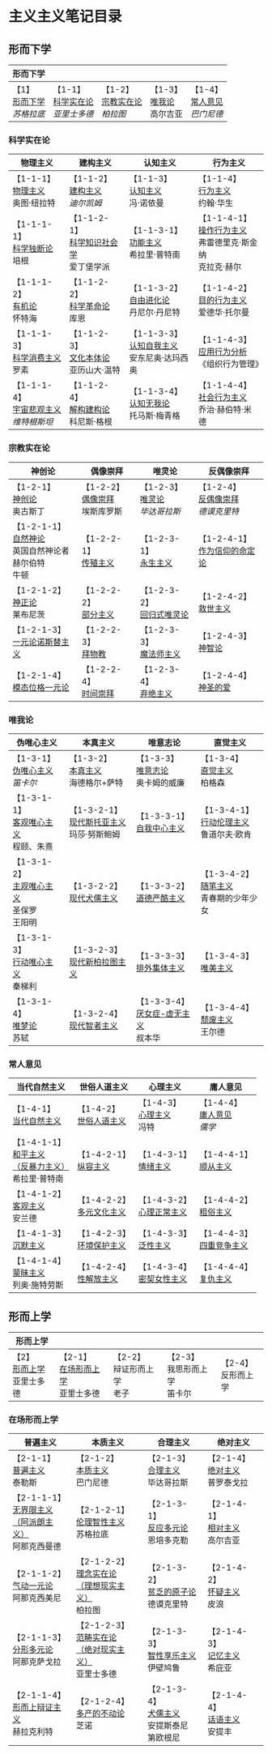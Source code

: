 # 主义主义笔记目录

## 形而下学

| 形而下学                                        |                                                         |                                                     |                                                 |                                                     |
| ----------------------------------------------- | ------------------------------------------------------- | --------------------------------------------------- | ----------------------------------------------- | --------------------------------------------------- |
| 【1】<br />[形而下学](./1/1.md)<br />*苏格拉底* | 【1-1】<br />[科学实在论](./1/1-1.md)<br />*亚里士多德* | 【1-2】<br />[宗教实在论](./1/1-2.md)<br />*柏拉图* | 【1-3】<br />[唯我论](./1/1-3.md)<br />高尔吉亚 | 【1-4】<br />[常人意见](./1/1-4.md)<br />*巴门尼德* |

### 科学实在论

| 物理主义                                                     | 建构主义                                                     | 认知主义                                                     | 行为主义                                                     |
| ------------------------------------------------------------ | ------------------------------------------------------------ | ------------------------------------------------------------ | ------------------------------------------------------------ |
| 【1-1-1】<br />[物理主义](./1/1-1/1-1-1.md)<br />奥图·纽拉特 | 【1-1-2】<br />[建构主义](./1/1-1/1-1-2.md)<br />*迪尔凯姆*  | 【1-1-3】<br />[认知主义](./1/1-1/1-1-3.md)<br />冯·诺依曼   | 【1-1-4】<br />[行为主义](./1/1-1/1-1-4.md)<br />约翰·华生 |
| 【1-1-1-1】<br />[科学独断论](./1/1-1/1-1-1-1.md)<br />培根  | 【1-1-2-1】<br />[科学知识社会学](./1/1-1/1-1-2-1.md)<br />爱丁堡学派 | 【1-1-3-1】<br />[功能主义](./1/1-1/1-1-3-1.md)<br />希拉里·普特南  | 【1-1-4-1】<br />[操作行为主义](./1/1-1/1-1-4-1.md)<br />弗雷德里克·斯金纳<br />克拉克·赫尔  |
| 【1-1-1-2】<br />[有机论](./1/1-1/1-1-1-2.md)<br />怀特海    | 【1-1-2-2】<br />[科学革命论](./1/1-1/1-1-2-2.md)<br />库恩  | 【1-1-3-2】<br />[自由进化论](./1/1-1/1-1-3-2.md)<br />丹尼尔·丹尼特    | 【1-1-4-2】<br />[目的行为主义](./1/1-1/1-1-4-2.md)<br />爱德华·托尔曼    |
| 【1-1-1-3】<br />[科学消费主义](./1/1-1/1-1-1-3.md)<br />罗素 | 【1-1-2-3】<br />[文化本体论](./1/1-1/1-1-2-3.md)<br />亚历山大·温特 | 【1-1-3-3】<br />[认知自我主义](./1/1-1/1-1-3-3.md)<br />安东尼奥·达玛西奥 | 【1-1-4-3】<br />[应用行为分析](./1/1-1/1-1-4-3.md)<br />《组织行为管理》 |
| 【1-1-1-4】<br />[宇宙悲观主义](./1/1-1/1-1-1-4.md)<br />*维特根斯坦* | 【1-1-2-4】<br />[解构建构论](./1/1-1/1-1-2-4.md)<br />科尼斯·格根 | 【1-1-3-4】<br />[认知无我论](./1/1-1/1-1-3-4.md)<br />托马斯·梅青格    | 【1-1-4-4】<br />[社会行为主义](./1/1-1/1-1-4-4.md)<br />乔治·赫伯特·米德    |

### 宗教实在论

| 神创论                                                       | 偶像崇拜                                                     | 唯灵论                                                       | 反偶像崇拜                                                   |
| ------------------------------------------------------------ | ------------------------------------------------------------ | ------------------------------------------------------------ | ------------------------------------------------------------ |
| 【1-2-1】<br />[神创论](./1/1-2/1-2-1.md)<br />奥古斯丁 | 【1-2-2】<br />[偶像崇拜](./1/1-2/1-2-2.md)<br />埃斯库罗斯  | 【1-2-3】<br />[唯灵论](./1/1-2/1-2-3.md)<br />*毕达哥拉斯*   | 【1-2-4】<br />[反偶像崇拜](./1/1-2/1-2-4.md)<br />*德谟克里特*   |
| 【1-2-1-1】<br />[自然神论](./1/1-2/1-2-1-1.md)<br />英国自然神论者<br />赫尔伯特<br />牛顿  | 【1-2-2-1】<br />[传殖主义](./1/1-2/1-2-2-1.md)<br /> | 【1-2-3-1】<br />[永生主义](./1/1-2/1-2-3-1.md)<br /> | 【1-2-4-1】<br />[作为信仰的命定论](./1/1-2/1-2-4-1.md)<br /> |
| 【1-2-1-2】<br />[神正论](./1/1-2/1-2-1-2.md)<br />莱布尼茨    | 【1-2-2-2】<br />[部分主义](./1/1-2/1-2-2-2.md)<br />  | 【1-2-3-2】<br />[回归式唯灵论](./1/1-2/1-2-3-2.md)<br /> | 【1-2-4-2】<br />[救世主义](./1/1-2/1-2-4-2.md)<br /> |
| 【1-2-1-3】<br />[一元论诺斯替主义](./1/1-2/1-2-1-3.md)<br /> | 【1-2-2-3】<br />[拜物教](./1/1-2/1-2-2-3.md)<br /> | 【1-2-3-3】<br />[魔法师主义](./1/1-2/1-2-3-3.md)<br /> | 【1-2-4-3】<br />[神智论](./1/1-2/1-2-4-3.md)<br /> |
| 【1-2-1-4】<br />[模态位格一元论](./1/1-2/1-2-1-4.md)<br /> | 【1-2-2-4】<br />[时间崇拜](./1/1-2/1-2-2-4.md)<br /> | 【1-2-3-4】<br />[弃绝主义](./1/1-2/1-2-3-4.md)<br /> | 【1-2-4-4】<br />[神圣的爱](./1/1-2/1-2-4-4.md)<br /> |

### 唯我论

| 伪唯心主义                                                   | 本真主义                                                     | 唯意志论                                                     | 直觉主义                                                     |
| ------------------------------------------------------------ | ------------------------------------------------------------ | ------------------------------------------------------------ | ------------------------------------------------------------ |
| 【1-3-1】<br />[伪唯心主义](./1/1-3/1-3-1.md)<br />*笛卡尔*  | 【1-3-2】<br />[本真主义](./1/1-3/1-3-2.md)<br />海德格尔+萨特 | 【1-3-3】<br />[唯意志论](./1/1-3/1-3-3.md)<br />奥卡姆的威廉 | 【1-3-4】<br />[直觉主义](./1/1-3/1-3-4.md)<br />柏格森      |
| 【1-3-1-1】<br />[客观唯心主义](./1/1-3/1-3-1-1.md)<br />程颐、朱熹 | 【1-3-2-1】<br />[现代斯托亚主义](./1/1-3/1-3-2-1.md)<br />玛莎·努斯鲍姆 | 【1-3-3-1】<br />[自我中心主义](./1/1-3/1-3-3-1.md)<br />    | 【1-3-4-1】<br />[行动伦理主义](./1/1-3/1-3-4-1.md)<br />鲁道尔夫·欧肯 |
| 【1-3-1-2】<br />[主观唯心主义](./1/1-3/1-3-1-2.md)<br />圣保罗<br />王阳明 | 【1-3-2-2】<br />[现代犬儒主义](./1/1-3/1-3-2-2.md)<br />    | 【1-3-3-2】<br />[道德严酷主义](./1/1-3/1-3-3-2.md)<br />    | 【1-3-4-2】<br />[随笔主义](./1/1-3/1-3-4-2.md)<br />青春期的少年少女 |
| 【1-3-1-3】<br />[行动唯心主义](./1/1-3/1-3-1-3.md)<br />秦梯利 | 【1-3-2-3】<br />[现代新柏拉图主义](./1/1-3/1-3-2-3.md)<br /> | 【1-3-3-3】<br />[排外集体主义](./1/1-3/1-3-3-3.md)<br />    | 【1-3-4-3】<br />[唯美主义](./1/1-3/1-3-4-3_1-3-4-4.md)<br />        |
| 【1-3-1-4】<br />[唯梦论](./1/1-3/1-3-1-4.md)<br />苏轼      | 【1-3-2-4】<br />[现代智者主义](./1/1-3/1-3-2-4.md)<br />    | 【1-3-3-4】<br />[厌女症-虚无主义](./1/1-3/1-3-3-4.md)<br />叔本华 | 【1-3-4-4】<br />[颓废主义](./1/1-3/1-3-4-3_1-3-4-4.md)<br />王尔德  |

### 常人意见

| 当代自然主义                                                 | 世俗人道主义                                              | 心理主义                                                    | 庸人意见                                                  |
| ------------------------------------------------------------ | --------------------------------------------------------- | ----------------------------------------------------------- | --------------------------------------------------------- |
| 【1-4-1】<br />[当代自然主义](./1/1-4/1-4-1.md)<br />        | 【1-4-2】<br />[世俗人道主义](./1/1-4/1-4-2.md)<br />     | 【1-4-3】<br />[心理主义](./1/1-4/1-4-3.md)<br />冯特 | 【1-4-4】<br />[庸人意见](./1/1-4/1-4-4.md)<br />*儒学*   |
| 【1-4-1-1】<br />[和平主义<br />（反暴力主义）](./1/1-4/1-4-1-1.md)<br />希拉里·普特南 | 【1-4-2-1】<br />[纵容主义](./1/1-4/1-4-2-1.md)<br />     | 【1-4-3-1】<br />[情绪主义](./1/1-4/1-4-3-1.md)<br />       | 【1-4-4-1】<br />[顺从主义](./1/1-4/1-4-4-1.md)<br />     |
| 【1-4-1-2】<br />[客观主义](./1/1-4/1-4-1-2.md)<br />安兰德  | 【1-4-2-2】<br />[多元文化主义](./1/1-4/1-4-2-2.md)<br /> | 【1-4-3-2】<br />[心理正常主义](./1/1-4/1-4-3-2.md)<br />   | 【1-4-4-2】<br />[粗俗主义](./1/1-4/1-4-4-2.md)<br />     |
| 【1-4-1-3】<br />[沉默主义](./1/1-4/1-4-1-3.md)<br />        | 【1-4-2-3】<br />[环境保护主义](./1/1-4/1-4-2-3.md)<br /> | 【1-4-3-3】<br />[泛性主义](./1/1-4/1-4-3-3.md)<br />       | 【1-4-4-3】<br />[四重竞争主义](./1/1-4/1-4-4-3.md)<br /> |
| 【1-4-1-4】<br />[蒙昧主义](./1/1-4/1-4-1-4.md)<br />列奥·施特劳斯 | 【1-4-2-4】<br />[性解放主义](./1/1-4/1-4-2-4.md)<br />   | 【1-4-3-4】<br />[密契女性主义](./1/1-4/1-4-3-4.md)<br />   | 【1-4-4-4】<br />[复仇主义](./1/1-4/1-4-4-4.md)<br />     |

## 形而上学

| 形而上学                                        |                                                         |                                     |                                       |                               |
| ----------------------------------------------- | ------------------------------------------------------- | ----------------------------------- | ------------------------------------- | ----------------------------- |
| 【2】<br />[形而上学](./2/2.md)<br />亚里士多德 | 【2-1】<br />[在场形而上学](./2/2-1.md)<br />亚里士多德 | 【2-2】<br />辩证形而上学<br />老子 | 【2-3】<br />我思形而上学<br />笛卡尔 | 【2-4】<br />反形而上学<br /> |

### 在场形而上学

| 普遍主义                                                     | 本质主义                                                     | 合理主义                                                     | 绝对主义                                                     |
| ------------------------------------------------------------ | ------------------------------------------------------------ | ------------------------------------------------------------ | ------------------------------------------------------------ |
| 【2-1-1】<br />[普遍主义](./2/2-1/2-1-1.md)<br />泰勒斯      | 【2-1-2】<br />[本质主义](./2/2-1/2-1-2.md)<br />巴门尼德    | 【2-1-3】<br />[合理主义](./2/2-1/2-1-3.md)<br />毕达哥拉斯  | 【2-1-4】<br />[绝对主义](./2/2-1/2-1-4.md)<br />普罗泰戈拉  |
| 【2-1-1-1】<br />[无界限主义<br />（阿派朗主义）](./2/2-1/2-1-1-1.md)<br />阿那克西曼德 | 【2-1-2-1】<br />[伦理智性主义](./2/2-1/2-1-2-1.md)<br />苏格拉底 | 【2-1-3-1】<br />[反应多元论](./2/2-1/2-1-3-1.md)<br />恩培多克勒 | 【2-1-4-1】<br />[相对主义](./2/2-1/2-1-4-1.md)<br />高尔吉亚 |
| 【2-1-1-2】<br />[气动一元论](./2/2-1/2-1-1-2.md)<br />阿那克西美尼 | 【2-1-2-2】<br />[理念实在论<br />（理想现实主义）](./2/2-1/2-1-2-2.md)<br />柏拉图 | 【2-1-3-2】<br />[贫乏的原子论](./2/2-1/2-1-3-2.md)<br />德谟克里特 | 【2-1-4-2】<br />[怀疑主义](./2/2-1/2-1-4-2.md)<br />皮浪    |
| 【2-1-1-3】<br />[分形多元论](./2/2-1/2-1-1-3.md)<br />阿那克萨戈拉 | 【2-1-2-3】<br />[范畴实在论<br />（绝对现实主义）](./2/2-1/2-1-2-3.md)<br />亚里士多德 | 【2-1-3-3】<br />[智性享乐主义](./2/2-1/2-1-3-3.md)<br />伊壁鸠鲁 | 【2-1-4-3】<br />[记忆主义](./2/2-1/2-1-4-3.md)<br />希庇亚  |
| 【2-1-1-4】<br />[形而上辩证主义](./2/2-1/2-1-1-4.md)<br />赫拉克利特 | 【2-1-2-4】<br />[多产的不动论](./2/2-1/2-1-2-4.md)<br />芝诺 | 【2-1-3-4】<br />[犬儒主义](./2/2-1/2-1-3-4.md)<br />安提斯泰尼<br />第欧根尼 | 【2-1-4-4】<br />[话语主义](./2/2-1/2-1-4-4.md)<br />安提丰  |

